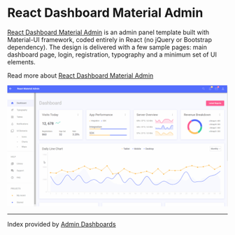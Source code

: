 # React Dashboard Material Admin

[React Dashboard Material Admin](https://admin-dashboards.com/react-dashboard-material-admin-flatlogic) is an admin panel template built with Material-UI framework, coded entirely in React (no jQuery or Bootstrap dependency). The design is delivered with a few sample pages: main dashboard page, login, registration, typography and a minimum set of UI elements.

Read more about [React Dashboard Material Admin](https://admin-dashboards.com/react-dashboard-material-admin-flatlogic)

![React Dashboard Material Admin - Gif animated intro.](https://raw.githubusercontent.com/app-generator/static/master/admin-dashboards/react-dashboard-material-admin-flatlogic-intro.gif)

--- 
Index provided by [Admin Dashboards](https://admin-dashboards.com/)
